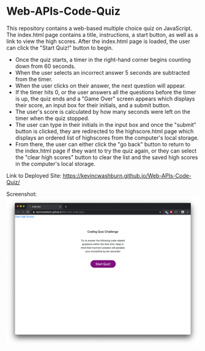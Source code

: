 
# Web-APIs-Code-Quiz

This repository contains a web-based multiple choice quiz on JavaScript. The index.html page contains a title, instructions, a start button, as well as a link to view the high scores. 
After the index.html page is loaded, the user can click the "Start Quiz!" button to begin.

- Once the quiz starts, a timer in the right-hand corner begins counting down from 60 seconds. 
- When the user selects an incorrect answer 5 seconds are subtracted from the timer. 
- When the user clicks on their answer, the next question will appear.
- If the timer hits 0, or the user answers all the questions before the timer is up, the quiz ends and a "Game Over" screen appears which displays their score, an input box for their initials, and a submit button. 
- The user's score is calculated by how many seconds were left on the timer when the quiz stopped.
- The user can type in their initials in the input box and once the "submit" button is clicked, they are redirected to the highscore.html page which displays an ordered list of highscores from the computer's local storage.
- From there, the user can either click the "go back" button to return to the index.html page if they want to try the quiz again, or they can select the "clear high scores" button to clear the list and the saved high scores in the computer's local storage.

Link to Deployed Site:
https://kevincwashburn.github.io/Web-APIs-Code-Quiz/

Screenshot: 
![alt-text](Assets/Images/deployed-js-quiz.png)
